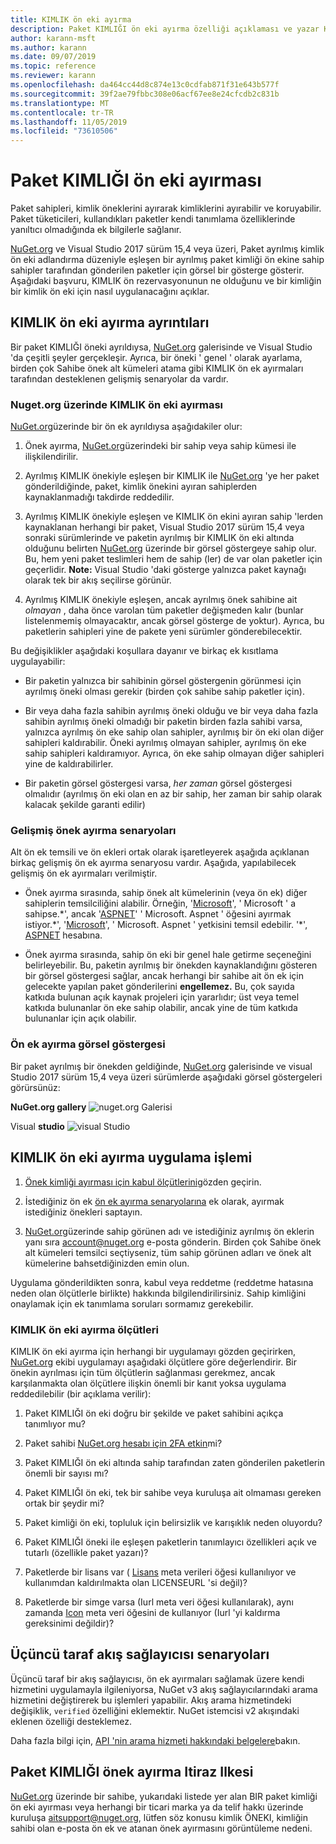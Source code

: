 ```yaml
---
title: KIMLIK ön eki ayırma
description: Paket KIMLIĞI ön eki ayırma özelliği açıklaması ve yazar Kılavuzu.
author: karann-msft
ms.author: karann
ms.date: 09/07/2019
ms.topic: reference
ms.reviewer: karann
ms.openlocfilehash: da464cc44d8c874e13c0cdfab871f31e643b577f
ms.sourcegitcommit: 39f2ae79fbbc308e06acf67ee8e24cfcdb2c831b
ms.translationtype: MT
ms.contentlocale: tr-TR
ms.lasthandoff: 11/05/2019
ms.locfileid: "73610506"
---
```

# <a name="package-id-prefix-reservation"></a>Paket KIMLIĞI ön eki ayırması

Paket sahipleri, kimlik öneklerini ayırarak kimliklerini ayırabilir ve koruyabilir. Paket tüketicileri, kullandıkları paketler kendi tanımlama özelliklerinde yanıltıcı olmadığında ek bilgilerle sağlanır. 

[NuGet.org](https://www.nuget.org/) ve Visual Studio 2017 sürüm 15,4 veya üzeri, Paket ayrılmış kimlik ön eki adlandırma düzeniyle eşleşen bir ayrılmış paket kimliği ön ekine sahip sahipler tarafından gönderilen paketler için görsel bir gösterge gösterir. Aşağıdaki başvuru, KIMLIK ön rezervasyonunun ne olduğunu ve bir kimliğin bir kimlik ön eki için nasıl uygulanacağını açıklar.

## <a name="id-prefix-reservation-details"></a>KIMLIK ön eki ayırma ayrıntıları

Bir paket KIMLIĞI öneki ayrıldıysa, [NuGet.org](https://www.nuget.org/) galerisinde ve Visual Studio 'da çeşitli şeyler gerçekleşir. Ayrıca, bir öneki ' genel ' olarak ayarlama, birden çok Sahibe önek alt kümeleri atama gibi KIMLIK ön ek ayırmaları tarafından desteklenen gelişmiş senaryolar da vardır.

### <a name="id-prefix-reservation-on-nugetorg"></a>Nuget.org üzerinde KIMLIK ön eki ayırması

[NuGet.org](https://www.nuget.org/)üzerinde bir ön ek ayrıldıysa aşağıdakiler olur:

1. Önek ayırma, [NuGet.org](https://www.nuget.org/)üzerindeki bir sahip veya sahip kümesi ile ilişkilendirilir.

1. Ayrılmış KIMLIK önekiyle eşleşen bir KIMLIK ile [NuGet.org](https://www.nuget.org/) 'ye her paket gönderildiğinde, paket, kimlik önekini ayıran sahiplerden kaynaklanmadığı takdirde reddedilir.

1. Ayrılmış KIMLIK önekiyle eşleşen ve KIMLIK ön ekini ayıran sahip 'lerden kaynaklanan herhangi bir paket, Visual Studio 2017 sürüm 15,4 veya sonraki sürümlerinde ve paketin ayrılmış bir KIMLIK ön eki altında olduğunu belirten [NuGet.org](https://www.nuget.org/) üzerinde bir görsel göstergeye sahip olur. Bu, hem yeni paket teslimleri hem de sahip (ler) de var olan paketler için geçerlidir. **Note:** Visual Studio 'daki gösterge yalnızca paket kaynağı olarak tek bir akış seçilirse görünür.

1. Ayrılmış KIMLIK önekiyle eşleşen, ancak ayrılmış önek sahibine ait *olmayan* , daha önce varolan tüm paketler değişmeden kalır (bunlar listelenmemiş olmayacaktır, ancak görsel gösterge de yoktur). Ayrıca, bu paketlerin sahipleri yine de pakete yeni sürümler gönderebilecektir.

Bu değişiklikler aşağıdaki koşullara dayanır ve birkaç ek kısıtlama uygulayabilir:

- Bir paketin yalnızca bir sahibinin görsel göstergenin görünmesi için ayrılmış öneki olması gerekir (birden çok sahibe sahip paketler için).

- Bir veya daha fazla sahibin ayrılmış öneki olduğu ve bir veya daha fazla sahibin ayrılmış öneki olmadığı bir paketin birden fazla sahibi varsa, yalnızca ayrılmış ön eke sahip olan sahipler, ayrılmış bir ön eki olan diğer sahipleri kaldırabilir. Öneki ayrılmış olmayan sahipler, ayrılmış ön eke sahip sahipleri kaldıramıyor. Ayrıca, ön eke sahip olmayan diğer sahipleri yine de kaldırabilirler.

- Bir paketin görsel göstergesi varsa, *her zaman* görsel göstergesi olmalıdır (ayrılmış ön eki olan en az bir sahip, her zaman bir sahip olarak kalacak şekilde garanti edilir)

### <a name="advanced-prefix-reservation-scenarios"></a>Gelişmiş önek ayırma senaryoları

Alt ön ek temsili ve ön ekleri ortak olarak işaretleyerek aşağıda açıklanan birkaç gelişmiş ön ek ayırma senaryosu vardır. Aşağıda, yapılabilecek gelişmiş ön ek ayırmaları verilmiştir. 

- Önek ayırma sırasında, sahip önek alt kümelerinin (veya ön ek) diğer sahiplerin temsilciliğini alabilir. Örneğin, '[Microsoft](https://www.nuget.org/profiles/microsoft)', ' Microsoft ' a sahipse.\*', ancak '[ASPNET](https://www.nuget.org/profiles/aspnet)' ' Microsoft. Aspnet ' öğesini ayırmak istiyor.\*', '[Microsoft](https://www.nuget.org/profiles/microsoft)', ' Microsoft. Aspnet ' yetkisini temsil edebilir. '\*', [ASPNET](https://www.nuget.org/profiles/aspnet) hesabına.

- Önek ayırma sırasında, sahip ön eki bir genel hale getirme seçeneğini belirleyebilir. Bu, paketin ayrılmış bir önekden kaynaklandığını gösteren bir görsel göstergesi sağlar, ancak herhangi bir sahibe ait ön ek için gelecekte yapılan paket gönderilerini **engellemez.** Bu, çok sayıda katkıda bulunan açık kaynak projeleri için yararlıdır; üst veya temel katkıda bulunanlar ön eke sahip olabilir, ancak yine de tüm katkıda bulunanlar için açık olabilir. 

### <a name="prefix-reservation-visual-indicator"></a>Ön ek ayırma görsel göstergesi

Bir paket ayrılmış bir önekden geldiğinde, [NuGet.org](https://www.nuget.org/) galerisinde ve visual Studio 2017 sürüm 15,4 veya üzeri sürümlerde aşağıdaki görsel göstergeleri görürsünüz:

**NuGet.org gallery**
![nuget.org Galerisi](media/nuget-gallery-reserved-prefix.png)

Visual **studio**
![visual Studio](media/visual-studio-reserved-prefix.png)

## <a name="id-prefix-reservation-application-process"></a>KIMLIK ön eki ayırma uygulama işlemi

1. [Önek kimliği ayırması için kabul ölçütlerini](#id-prefix-reservation-criteria)gözden geçirin.

2. İstediğiniz ön ek [ön ek ayırma senaryolarına](#advanced-prefix-reservation-scenarios) ek olarak, ayırmak istediğiniz önekleri saptayın.

3. [NuGet.org](https://www.nuget.org/)üzerinde sahip görünen adı ve istediğiniz ayrılmış ön eklerin yanı sıra [account@nuget.org](mailto:account@nuget.org) e-posta gönderin. Birden çok Sahibe önek alt kümeleri temsilci seçtiyseniz, tüm sahip görünen adları ve önek alt kümelerine bahsetdiğinizden emin olun.

Uygulama gönderildikten sonra, kabul veya reddetme (reddetme hatasına neden olan ölçütlerle birlikte) hakkında bilgilendirilirsiniz. Sahip kimliğini onaylamak için ek tanımlama soruları sormamız gerekebilir.

### <a name="id-prefix-reservation-criteria"></a>KIMLIK ön eki ayırma ölçütleri

KIMLIK ön eki ayırma için herhangi bir uygulamayı gözden geçirirken, [NuGet.org](https://www.nuget.org/) ekibi uygulamayı aşağıdaki ölçütlere göre değerlendirir. Bir önekin ayrılması için tüm ölçütlerin sağlanması gerekmez, ancak karşılanmakta olan ölçütlere ilişkin önemli bir kanıt yoksa uygulama reddedilebilir (bir açıklama verilir):

1. Paket KIMLIĞI ön eki doğru bir şekilde ve paket sahibini açıkça tanımlıyor mu?

1. Paket sahibi [NuGet.org hesabı için 2FA etkin](individual-accounts.md#enable-two-factor-authentication-2fa)mi?

1. Paket KIMLIĞI ön eki altında sahip tarafından zaten gönderilen paketlerin önemli bir sayısı mı?

1. Paket KIMLIĞI ön eki, tek bir sahibe veya kuruluşa ait olmaması gereken ortak bir şeydir mi?

1. Paket kimliği ön eki, topluluk için belirsizlik ve karışıklık neden oluyordu?

1. Paket KIMLIĞI öneki ile eşleşen paketlerin tanımlayıcı özellikleri açık ve tutarlı (özellikle paket yazarı)?

1. Paketlerde bir lisans var ( [Lisans](../reference/nuspec.md#license) meta verileri öğesi kullanılıyor ve kullanımdan kaldırılmakta olan LICENSEURL 'si değil)?

1. Paketlerde bir simge varsa (Iurl meta veri öğesi kullanılarak), aynı zamanda [Icon](../reference/nuspec.md#icon) meta veri öğesini de kullanıyor (Iurl 'yi kaldırma gereksinimi değildir)?

## <a name="third-party-feed-provider-scenarios"></a>Üçüncü taraf akış sağlayıcısı senaryoları

Üçüncü taraf bir akış sağlayıcısı, ön ek ayırmaları sağlamak üzere kendi hizmetini uygulamayla ilgileniyorsa, NuGet v3 akış sağlayıcılarındaki arama hizmetini değiştirerek bu işlemleri yapabilir. Akış arama hizmetindeki değişiklik, `verified` özelliğini eklemektir. NuGet istemcisi v2 akışındaki eklenen özelliği desteklemez.

Daha fazla bilgi için, [API 'nin arama hizmeti hakkındaki belgelere](../api/search-query-service-resource.md)bakın.

## <a name="package-id-prefix-reservation-dispute-policy"></a>Paket KIMLIĞI önek ayırma Itiraz Ilkesi
[NuGet.org](https://www.nuget.org) üzerinde bir sahibe, yukarıdaki listede yer alan BIR paket kimliği ön eki ayırması veya herhangi bir ticari marka ya da telif hakkı üzerinde kuruluşa aitsupport@nuget.org, lütfen söz konusu kimlik ÖNEKI, kimliğin sahibi olan e-posta [](mailto:support@nuget.org) ön ek ve atanan önek ayırmasını görüntüleme nedeni.

